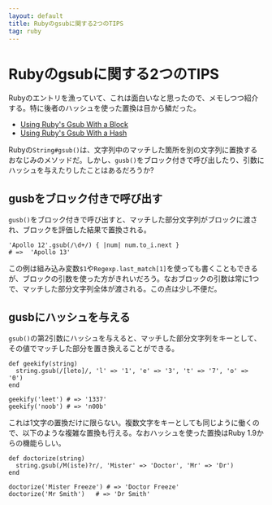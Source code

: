 ```yaml
---
layout: default
title: Rubyのgsubに関する2つのTIPS
tag: ruby
---
```


# Rubyのgsubに関する2つのTIPS

Rubyのエントリを漁っていて、これは面白いなと思ったので、メモしつつ紹介する。特に後者のハッシュを使った置換は目から鱗だった。

- [Using Ruby's Gsub With a Block](http://batsov.com/articles/2013/08/30/using-gsub-with-a-block/)
- [Using Ruby's Gsub With a Hash](http://batsov.com/articles/2013/10/03/using-rubys-gsub-with-a-hash/)

Rubyの`String#gsub()`は、文字列中のマッチした箇所を別の文字列に置換するおなじみのメソッドだ。しかし、`gusb()`をブロック付きで呼び出したり、引数にハッシュを与えたりしたことはあるだろうか?

## gusbをブロック付きで呼び出す

`gusb()`をブロック付きで呼び出すと、マッチした部分文字列がブロックに渡され、ブロックを評価した結果で置換される。

~~~~
'Apollo 12'.gsub(/\d+/) { |num| num.to_i.next }
# =>  'Apollo 13'
~~~~

この例は組み込み変数`$1`や`Regexp.last_match[1]`を使っても書くこともできるが、ブロックの引数を使った方がきれいだろう。なおブロックの引数は常に1つで、マッチした部分文字列全体が渡される。この点は少し不便だ。

## gusbにハッシュを与える

`gsub()`の第2引数にハッシュを与えると、マッチした部分文字列をキーとして、その値でマッチした部分を置き換えることができる。

~~~~
def geekify(string)
  string.gsub(/[leto]/, 'l' => '1', 'e' => '3', 't' => '7', 'o' => '0')
end

geekify('leet') # => '1337'
geekify('noob') # => 'n00b'
~~~~

これは1文字の置換だけに限らない。複数文字をキーとしても同じように働くので、以下のような複雑な置換も行える。なおハッシュを使った置換はRuby 1.9からの機能らしい。

~~~~
def doctorize(string)
  string.gsub(/M(iste)?r/, 'Mister' => 'Doctor', 'Mr' => 'Dr')
end

doctorize('Mister Freeze') # => 'Doctor Freeze'
doctorize('Mr Smith')   # => 'Dr Smith'
~~~~
